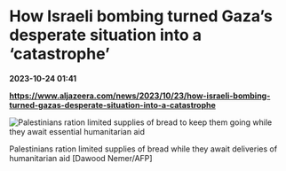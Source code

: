 # How Israeli bombing turned Gaza’s desperate situation into a ‘catastrophe’

**2023-10-24 01:41**

**https://www.aljazeera.com/news/2023/10/23/how-israeli-bombing-turned-gazas-desperate-situation-into-a-catastrophe**

![Palestinians ration limited supplies of bread to keep them going while they await essential humanitarian aid](https://www.aljazeera.com/wp-content/uploads/2023/10/33YG4CH-highres-1697800145.jpg?resize=770%2C513&quality=80)

Palestinians ration limited supplies of bread while they await deliveries of humanitarian aid \[Dawood Nemer/AFP\]